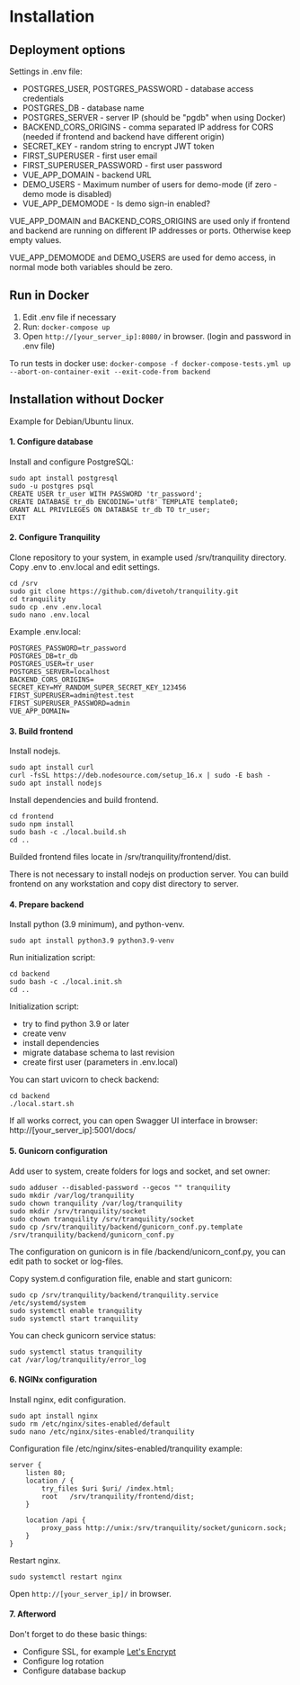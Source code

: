 # Installation
## Deployment options

Settings in .env file:
* POSTGRES_USER, POSTGRES_PASSWORD - database access credentials
* POSTGRES_DB - database name
* POSTGRES_SERVER - server IP (should be "pgdb" when using Docker)
* BACKEND_CORS_ORIGINS - comma separated IP address for CORS (needed if frontend and backend have different origin)
* SECRET_KEY - random string to encrypt JWT token
* FIRST_SUPERUSER - first user email
* FIRST_SUPERUSER_PASSWORD - first user password
* VUE_APP_DOMAIN - backend URL
* DEMO_USERS - Maximum number of users for demo-mode (if zero - demo mode is disabled)
* VUE_APP_DEMOMODE - Is demo sign-in enabled?

VUE_APP_DOMAIN and BACKEND_CORS_ORIGINS are used only if frontend and backend are running on different IP addresses or ports. Otherwise keep empty values.

VUE_APP_DEMOMODE and DEMO_USERS are used for demo access, in normal mode both variables should be zero.

## Run in Docker

1. Edit .env file if necessary
2. Run: `docker-compose up`
3. Open `http://[your_server_ip]:8080/` in browser. (login and password in .env file)

To run tests in docker use:
`docker-compose -f docker-compose-tests.yml up --abort-on-container-exit --exit-code-from backend`

## Installation without Docker

Example for Debian/Ubuntu linux.

#### 1. Configure database
Install and configure PostgreSQL:
```
sudo apt install postgresql
sudo -u postgres psql
CREATE USER tr_user WITH PASSWORD 'tr_password';
CREATE DATABASE tr_db ENCODING='utf8' TEMPLATE template0;
GRANT ALL PRIVILEGES ON DATABASE tr_db TO tr_user;
EXIT
```

#### 2. Configure Tranquility

Clone repository to your system, in example used /srv/tranquility directory. Copy .env to .env.local and edit settings.
```
cd /srv
sudo git clone https://github.com/divetoh/tranquility.git
cd tranquility
sudo cp .env .env.local
sudo nano .env.local
```
 Example .env.local:
```
POSTGRES_PASSWORD=tr_password
POSTGRES_DB=tr_db
POSTGRES_USER=tr_user
POSTGRES_SERVER=localhost
BACKEND_CORS_ORIGINS=
SECRET_KEY=MY_RANDOM_SUPER_SECRET_KEY_123456
FIRST_SUPERUSER=admin@test.test
FIRST_SUPERUSER_PASSWORD=admin
VUE_APP_DOMAIN=
```

#### 3. Build frontend
Install nodejs.
```
sudo apt install curl
curl -fsSL https://deb.nodesource.com/setup_16.x | sudo -E bash -
sudo apt install nodejs
```

Install dependencies and build frontend.
```
cd frontend
sudo npm install
sudo bash -c ./local.build.sh
cd ..
```
Builded frontend files locate in /srv/tranquility/frontend/dist. 

There is not necessary to install nodejs on production server. You can build frontend on any workstation and copy dist directory to server. 

#### 4. Prepare backend
Install python (3.9 minimum), and python-venv.
```
sudo apt install python3.9 python3.9-venv
```
Run initialization script:
```
cd backend
sudo bash -c ./local.init.sh
cd ..
```
Initialization script:
* try to find python 3.9 or later
* create venv
* install dependencies
* migrate database schema to last revision
* create first user (parameters in .env.local)

You can start uvicorn to check backend:
```
cd backend
./local.start.sh
```
If all works correct, you can open Swagger UI interface in browser: http://[your_server_ip]:5001/docs/

#### 5. Gunicorn configuration


Add user to system, create folders for logs and socket, and set owner:
```
sudo adduser --disabled-password --gecos "" tranquility
sudo mkdir /var/log/tranquility
sudo chown tranquility /var/log/tranquility
sudo mkdir /srv/tranquility/socket
sudo chown tranquility /srv/tranquility/socket
sudo cp /srv/tranquility/backend/gunicorn_conf.py.template /srv/tranquility/backend/gunicorn_conf.py
```

The configuration on gunicorn is in file /backend/unicorn_conf.py, you can edit path to socket or log-files.

Copy system.d configuration file, enable and start gunicorn:
```
sudo cp /srv/tranquility/backend/tranquility.service /etc/systemd/system
sudo systemctl enable tranquility
sudo systemctl start tranquility
```

You can check gunicorn service status:
```
sudo systemctl status tranquility
cat /var/log/tranquility/error_log
```

#### 6. NGINx configuration

Install nginx, edit configuration.
```
sudo apt install nginx
sudo rm /etc/nginx/sites-enabled/default
sudo nano /etc/nginx/sites-enabled/tranquility
```

Configuration file /etc/nginx/sites-enabled/tranquility example:
```
server {
    listen 80;
    location / {
        try_files $uri $uri/ /index.html;
        root   /srv/tranquility/frontend/dist;
    }

    location /api {
        proxy_pass http://unix:/srv/tranquility/socket/gunicorn.sock;
    }
}
```
Restart nginx.
```
sudo systemctl restart nginx
```
Open `http://[your_server_ip]/` in browser.


#### 7. Afterword
Don't forget to do these basic things:
* Configure SSL, for example [Let's Encrypt](https://www.digitalocean.com/community/tutorials/how-to-secure-nginx-with-let-s-encrypt-on-ubuntu-20-04)
* Configure log rotation
* Configure database backup
